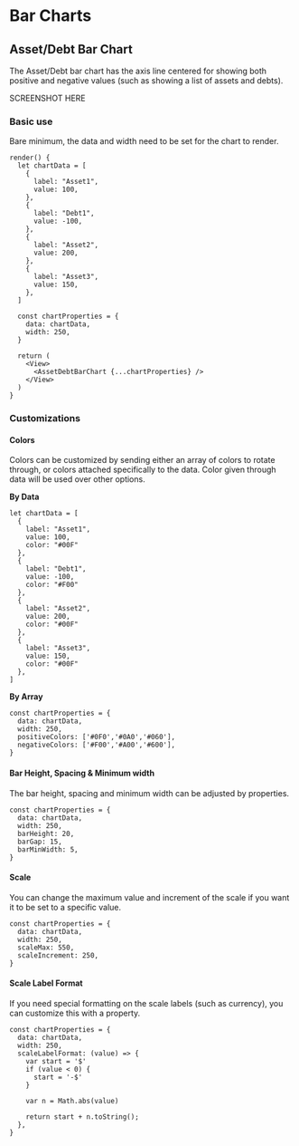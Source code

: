 # Bar Charts

## Asset/Debt Bar Chart

The Asset/Debt bar chart has the axis line centered for showing both positive and negative values (such as showing a list of assets and debts).

SCREENSHOT HERE

### Basic use
Bare minimum, the data and width need to be set for the chart to render.

```
render() {
  let chartData = [
    {
      label: "Asset1",
      value: 100,
    },
    {
      label: "Debt1",
      value: -100,
    },
    {
      label: "Asset2",
      value: 200,
    },
    {
      label: "Asset3",
      value: 150,
    },
  ]

  const chartProperties = {
    data: chartData,
    width: 250,
  }

  return (
    <View>
      <AssetDebtBarChart {...chartProperties} />
    </View>
  )
}
```

### Customizations

#### Colors
Colors can be customized by sending either an array of colors to rotate through, or colors attached specifically to the data. Color given through data will be used over other options.

**By Data**
```
let chartData = [
  {
    label: "Asset1",
    value: 100,
    color: "#00F"
  },
  {
    label: "Debt1",
    value: -100,
    color: "#F00"
  },
  {
    label: "Asset2",
    value: 200,
    color: "#00F"
  },
  {
    label: "Asset3",
    value: 150,
    color: "#00F"
  },
]
```

**By Array**
```
const chartProperties = {
  data: chartData,
  width: 250,
  positiveColors: ['#0F0','#0A0','#060'],
  negativeColors: ['#F00','#A00','#600'],
}
```

#### Bar Height, Spacing & Minimum width
The bar height, spacing and minimum width can be adjusted by properties.
```
const chartProperties = {
  data: chartData,
  width: 250,
  barHeight: 20,
  barGap: 15,
  barMinWidth: 5,
}
```

#### Scale
You can change the maximum value and increment of the scale if you want it to be set to a specific value.

```
const chartProperties = {
  data: chartData,
  width: 250,
  scaleMax: 550,
  scaleIncrement: 250,
}
```

#### Scale Label Format
If you need special formatting on the scale labels (such as currency), you can customize this with a property.
```
const chartProperties = {
  data: chartData,
  width: 250,
  scaleLabelFormat: (value) => {
    var start = '$'
    if (value < 0) {
      start = '-$'
    }

    var n = Math.abs(value)

    return start + n.toString();
  },
}
```
